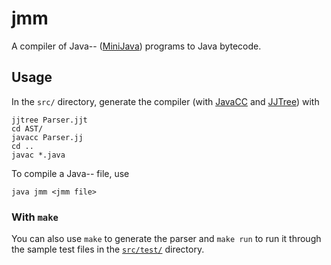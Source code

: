 # jmm

A compiler of Java-- ([MiniJava][minijava]) programs to Java bytecode. 

## Usage

In the `src/` directory, generate the compiler (with [JavaCC][javacc] and [JJTree][jjtree]) with
```
jjtree Parser.jjt
cd AST/
javacc Parser.jj
cd ..
javac *.java
```
To compile a Java-- file, use
```
java jmm <jmm file>
```

### With `make` 

You can also use `make` to generate the parser and `make run` to run it through
the sample test files in the [`src/test/`](src/test/) directory.

[minijava]: http://www.cs.tufts.edu/~sguyer/classes/comp181-2006/minijava.html
[javacc]: https://javacc.org/
[jjtree]: https://javacc.org/jjtree
